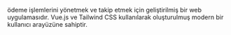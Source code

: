 ödeme işlemlerini yönetmek ve takip etmek için geliştirilmiş bir web uygulamasıdır. Vue.js ve Tailwind CSS kullanılarak oluşturulmuş modern bir kullanıcı arayüzüne sahiptir.
